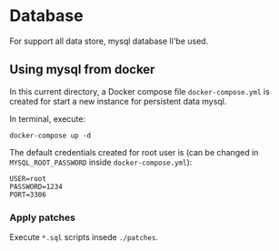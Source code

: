 # Database

For support all data store, mysql database ll'be used.

## Using mysql from docker

In this current directory, a Docker compose file `docker-compose.yml` is created for start a new instance for persistent data mysql.

In terminal, execute:

```
docker-compose up -d
```

The default credentials created for root user is (can be changed in `MYSQL_ROOT_PASSWORD` inside `docker-compose.yml`):

```
USER=root
PASSWORD=1234
PORT=3306
```

### Apply patches

Execute `*.sql` scripts insede `./patches`.